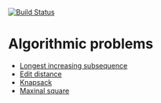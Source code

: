 [![Build Status](https://travis-ci.org/dksong/algorithmic-problems.svg?branch=master)](https://travis-ci.org/dksong/algorithmic-problems)

# Algorithmic problems
* [Longest increasing subsequence](problems/longest-increasing-subsequence)
* [Edit distance](problems/edit-distance)
* [Knapsack](problems/knapsack)
* [Maxinal square](problems/maximal-square)
